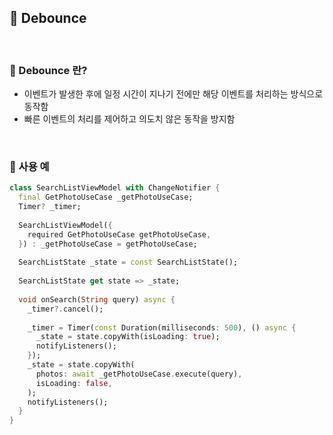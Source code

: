 ## 📖 Debounce
<br>

### 📄 Debounce 란?

-  이벤트가 발생한 후에 일정 시간이 지나기 전에만 해당 이벤트를 처리하는 방식으로 동작함
-  빠른 이벤트의 처리를 제어하고 의도치 않은 동작을 방지함
<br>

### 📄 사용 예
```dart
class SearchListViewModel with ChangeNotifier {  
  final GetPhotoUseCase _getPhotoUseCase;  
  Timer? _timer;  
  
  SearchListViewModel({  
    required GetPhotoUseCase getPhotoUseCase,  
  }) : _getPhotoUseCase = getPhotoUseCase;  
  
  SearchListState _state = const SearchListState();  
  
  SearchListState get state => _state;  
  
  void onSearch(String query) async {  
    _timer?.cancel();  
  
    _timer = Timer(const Duration(milliseconds: 500), () async {  
      _state = state.copyWith(isLoading: true);  
      notifyListeners();  
    });  
    _state = state.copyWith(  
      photos: await _getPhotoUseCase.execute(query),  
      isLoading: false,  
    );  
    notifyListeners();  
  }  
}
```
